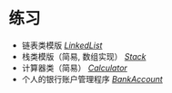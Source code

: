 # 练习

+ 链表类模版 *[LinkedList](LinkedList/)*
+ 栈类模版（简易, 数组实现） *[Stack](Stack/)*
+ 计算器类（简易） *[Calculator](Calculator/)*
+ 个人的银行账户管理程序 *[BankAccount](BankAccount/)*